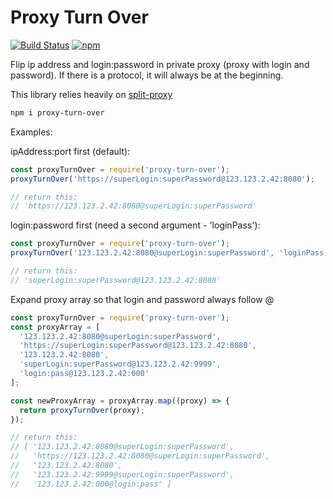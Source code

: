 # Proxy Turn Over

[![Build Status](https://travis-ci.com/Ganevru/proxy-turn-over.svg?branch=master)](https://travis-ci.com/Ganevru/proxy-turn-over)
[![npm](https://img.shields.io/npm/v/proxy-turn-over.svg?style=flat-square)](http://npm.im/proxy-turn-over)

Flip ip address and login:password in private proxy (proxy with login and password).
If there is a protocol, it will always be at the beginning.

This library relies heavily on [split-proxy](https://github.com/Ganevru/split-proxy)

```bash
npm i proxy-turn-over
```

Examples:

ipAddress:port first (default):

```javascript
const proxyTurnOver = require('proxy-turn-over');
proxyTurnOver('https://superLogin:superPassword@123.123.2.42:8080');

// return this:
// 'https://123.123.2.42:8080@superLogin:superPassword'
```

login:password first (need a second argument - 'loginPass'):

```javascript
const proxyTurnOver = require('proxy-turn-over');
proxyTurnOver('123.123.2.42:8080@superLogin:superPassword', 'loginPass');

// return this:
// 'superLogin:superPassword@123.123.2.42:8080'
```

Expand proxy array so that login and password always follow @

```javascript
const proxyTurnOver = require('proxy-turn-over');
const proxyArray = [
  '123.123.2.42:8080@superLogin:superPassword',
  'https://superLogin:superPassword@123.123.2.42:8080',
  '123.123.2.42:8080',
  'superLogin:superPassword@123.123.2.42:9999',
  'login:pass@123.123.2.42:000'
];

const newProxyArray = proxyArray.map((proxy) => {
  return proxyTurnOver(proxy);
});

// return this:
// [ '123.123.2.42:8080@superLogin:superPassword',
//   'https://123.123.2.42:8080@superLogin:superPassword',
//   '123.123.2.42:8080',
//   '123.123.2.42:9999@superLogin:superPassword',
//   '123.123.2.42:000@login:pass' ]
```

